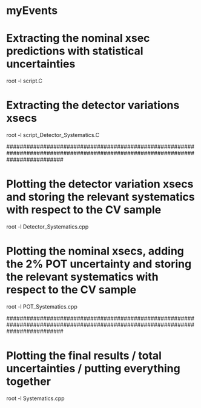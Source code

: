 # myEvents

# Extracting the nominal xsec predictions with statistical uncertainties

root -l script.C

# Extracting the detector variations xsecs

root -l script_Detector_Systematics.C


#################################################################################################################################


# Plotting the detector variation xsecs and storing the relevant systematics with respect to the CV sample

root -l Detector_Systematics.cpp

# Plotting the nominal xsecs, adding the 2% POT uncertainty and storing the relevant systematics with respect to the CV sample

root -l POT_Systematics.cpp


#################################################################################################################################


# Plotting the final results / total uncertainties / putting everything together

root -l Systematics.cpp


